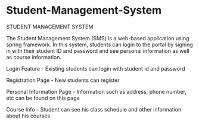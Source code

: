 # Student-Management-System
STUDENT MANAGEMENT SYSTEM

The Student Management System (SMS) is a web-based application using spring framework. In this system, students can login to the portal by signing in with their student ID and password and see personal information as well as course information.

Login Feature - Existing students can login with student id and password

Registration Page - New students can register

Personal Information Page - Information such as address, phone number, etc can be found on this page

Course Info - Student can see his class schedule and other information about his courses
